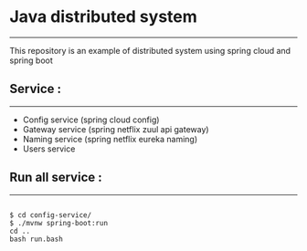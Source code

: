 # Java distributed system
------------------------
This repository is an example of distributed system using spring cloud and spring boot 

## Service :
--------------------
- Config  service (spring cloud config) 
- Gateway service (spring netflix zuul api gateway)
- Naming  service (spring netflix eureka naming)
- Users   service 

## Run all service : 
------------------------
```

$ cd config-service/
$ ./mvnw spring-boot:run
cd ..
bash run.bash 

```


